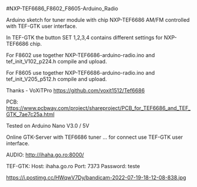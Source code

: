 #NXP-TEF6686_F8602_F8605-Arduino_Radio 

Arduino sketch for tuner module with chip NXP-TEF6686 AM/FM controlled with TEF-GTK user interface.

In TEF-GTK the button SET 1,2,3,4 contains different settings for NXP-TEF6686 chip.

For F8602 use together NXP-TEF6686-arduino-radio.ino and tef_init_V102_p224.h compile and upload.

For F8605 use together NXP-TEF6686-arduino-radio.ino and tef_init_V205_p512.h compile and upload.


Thanks - VoXiTPro https://github.com/voxit1512/Tef6686

PCB: https://www.pcbway.com/project/shareproject/PCB_for_TEF6686_and_TEF_GTK_7ae7c25a.html

Tested on Arduino Nano V3.0 / 5V

Online GTK-Server with TEF6686 tuner ... for connect use TEF-GTK user interface.

AUDIO: http://ihaha.go.ro:8000/

TEF-GTK:
Host: ihaha.go.ro
Port: 7373
Password: teste


https://i.postimg.cc/HWqwV7Dy/bandicam-2022-07-19-18-12-08-838.jpg
